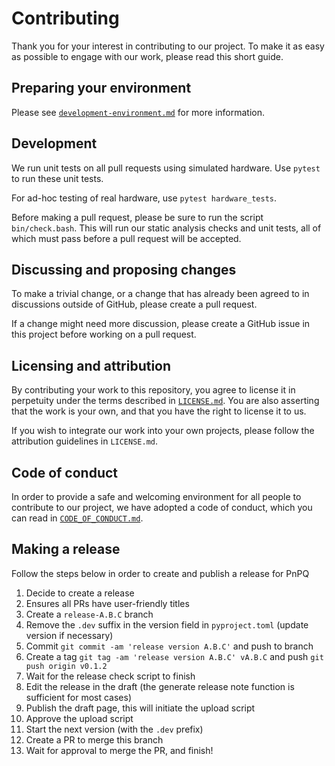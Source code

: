 # Contributing

Thank you for your interest in contributing to our project. To make it as easy as possible to engage with our work, please read this short guide.

## Preparing your environment

Please see [`development-environment.md`](https://github.com/moonshot-nagayama-pj/public-documents/blob/main/engineering/development-environment.md) for more information.

## Development

We run unit tests on all pull requests using simulated hardware. Use `pytest` to run these unit tests.

For ad-hoc testing of real hardware, use `pytest hardware_tests`.

Before making a pull request, please be sure to run the script `bin/check.bash`. This will run our static analysis checks and unit tests, all of which must pass before a pull request will be accepted.

## Discussing and proposing changes

To make a trivial change, or a change that has already been agreed to in discussions outside of GitHub, please create a pull request.

If a change might need more discussion, please create a GitHub issue in this project before working on a pull request.

## Licensing and attribution

By contributing your work to this repository, you agree to license it in perpetuity under the terms described in [`LICENSE.md`](LICENSE.md). You are also asserting that the work is your own, and that you have the right to license it to us.

If you wish to integrate our work into your own projects, please follow the attribution guidelines in `LICENSE.md`.

## Code of conduct

In order to provide a safe and welcoming environment for all people to contribute to our project, we have adopted a code of conduct, which you can read in [`CODE_OF_CONDUCT.md`](CODE_OF_CONDUCT.md).

## Making a release

Follow the steps below in order to create and publish a release for PnPQ

1. Decide to create a release
2. Ensures all PRs have user-friendly titles
3. Create a `release-A.B.C` branch
4. Remove the `.dev` suffix in the version field in `pyproject.toml` (update version if necessary)
5. Commit `git commit -am 'release version A.B.C'` and push to branch
6. Create a tag `git tag -am 'release version A.B.C' vA.B.C` and push `git push origin v0.1.2`
7. Wait for the release check script to finish
8. Edit the release in the draft (the generate release note function is sufficient for most cases)
9. Publish the draft page, this will initiate the upload script
10. Approve the upload script
11. Start the next version (with the `.dev` prefix)
12. Create a PR to merge this branch
13. Wait for approval to merge the PR, and finish!

